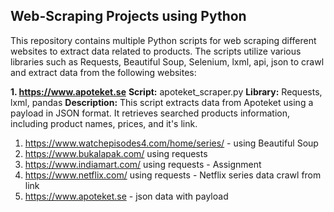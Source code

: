 ## Web-Scraping Projects using Python

This repository contains multiple Python scripts for web scraping different websites to extract data related to products. The scripts utilize various libraries such as Requests, Beautiful Soup, Selenium, lxml, api, json to crawl and extract data from the following websites:

**1. https://www.apoteket.se**
**Script:** apoteket_scraper.py
**Library:** Requests, lxml, pandas
**Description:** This script extracts data from Apoteket using a payload in JSON format. It retrieves searched products information, including product names, prices, and it's link.

1. https://www.watchepisodes4.com/home/series/ - using Beautiful Soup
2. https://www.bukalapak.com/ using requests
3. https://www.indiamart.com/ using requests - Assignment
4. https://www.netflix.com/ using requests - Netflix series data crawl from link
5. https://www.apoteket.se - json data with payload
